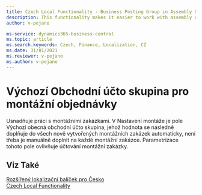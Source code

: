 ```yaml
---
title: Czech Local Functionality - Business Posting Group in Assembly Orders | Microsoft Docs
description: This functionality makes it easier to work with assembly orders.
author: v-pejano

ms-service: dynamics365-business-central
ms.topic: article
ms.search.keywords: Czech, Finance, Localization, CZ
ms.date: 31/01/2021
ms.reviewer: v-pejano
ms.author: v-pejano
---
```


# Výchozí Obchodní účto skupina pro montážní objednávky
Usnadňuje práci s montážními zakázkami. V Nastavení montáže je pole Výchozí obecná obchodní účto skupina, jehož hodnota se následně doplňuje do všech nově vytvořených montážních zakázek automaticky, není třeba je manuálně doplnit na každé montážní zakázce. Parametrizace tohoto pole ovlivňuje účtování montážní zakázky.

## Viz Také
  
[Rozšířený lokalizační balíček pro Česko](ui-extensions-advanced-localization-pack-cz.md)  
[Czech Local Functionality](czech-local-functionality.md)
